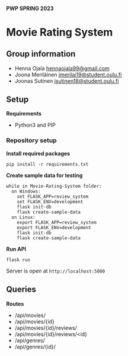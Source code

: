 #### PWP SPRING 2023
# Movie Rating System

## Group information
* Henna Ojala hennaojala99@gmail.com
* Joona Meriläinen jmerilai19@student.oulu.fi
* Joonas Sutinen jsutinen18@student.oulu.fi

## Setup
**Requirements**
- Python3 and PIP

### Repository setup
**Install required packages**
```
pip install -r requirements.txt
```

**Create sample data for testing**
```
while in Movie-Rating-System folder:
  on Windows:
    set FLASK_APP=review_system
    set FLASK_ENV=development
    flask init-db
    flask create-sample-data
  on Linux:
    export FLASK_APP=review_system
    export FLASK_ENV=development
    flask init-db
    flask create-sample-data
```

**Run API**
```
flask run
```
Server is open at `http://localhost:5000`


## Queries
**Routes**
- /api/movies/
- /api/movies/{id}
- /api/movies/{id}/reviews/
- /api/movies/{id}/reviews/<id}
- /api/genres/
- /api/genres/{id}/


<!-- __Remember to include all required documentation and HOWTOs, including how to create and populate the database, how to run and test the API, the url to the entrypoint and instructions on how to setup and run the client__ -->
